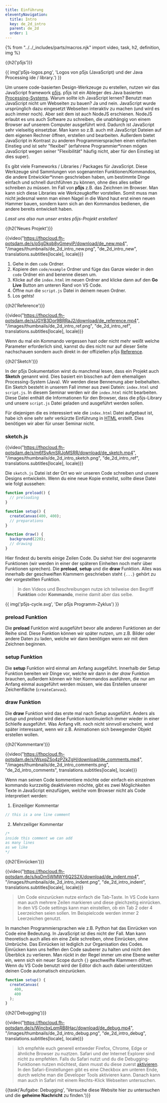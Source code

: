 ```yaml
---
title: Einführung
eleventyNavigation:
  title: Intro
  key: de_2d_intro
  parent: de_2d
  order: 1
---
```


{% from "../../_includes/parts/macros.njk" import video, task, h2, definition, img %}

{{h2('p5js')}}

{{ img('p5js-logos.png', 'Logos von p5js (JavaScript) und der Java Processing ide / library.') }}

Um unsere code-basierten Design-Werkzeuge zu erstellen, nutzen wir das JavaScript framework [p5js](https://www.p5js.org). p5js ist ein Ableger des Java basierten [Processing-Systems](https://processing.org/). Warum sollte ich JavaScript lernen? Benutzt man JavaScript nicht um Webseiten zu bauen? Ja und nein. JavaScript wurde ursprünglich dazu eingesetzt Webseiten interaktiv zu machen (und wird es auch immer noch). Aber seit dem ist auch NodeJS erschienen. NodeJS erlaubt es uns auch Software zu schreiben, die unabhängig von einem Browser auf unserem Computer ausgeführt wird. Dadurch ist JavaScript sehr vielseitig einsetzbar. Man kann so z.B. auch mit JavaScript Dateien auf dem eigenen Rechner öffnen, erstellen und bearbeiten. Außerdem bietet JavaScript in Kontrast zu anderen Programmiersprachen einen einfachen Einstieg und ist sehr "flexibel" (erfahrene Programmier*innen mögen JavaScript wegen seiner "Flexibilität" häufig nicht, aber für den Einstieg ist dies super).

Es gibt viele Frameworks / Libraries / Packages für JavaScript. Diese Werkzeuge sind Sammlungen von sogenannten Funktionen/Kommandos, die andere Entwickler*innen geschrieben haben, um bestimmte Dinge einfach und schnell durchführen zu können, ohne dies alles selber schreiben zu müssen. Im Fall von **p5js** z.B. das Zeichnen im Browser. Man kann sich diese Libraries wie Werkzeugkoffer vorstellen. Somit muss man nicht jedesmal wenn man einen Nagel in die Wand haut erst einen neuen Hammer bauen, sondern kann sich an den Kommandos bedienen, die andere bereits entwickelt haben.

*Lasst uns also nun unser erstes p5js-Projekt erstellen!*

{{h2('Neues Projekt')}}

{{video("https://fhpcloud.fh-potsdam.de/s/pSgDkqb8yGmeyiP/download/de_new.mp4", "/images/thumbnails/de_2d_intro_new.png", "de_2d_intro_new", translations.subtitles[locale], locale)}}
<!--
de:https://fhpcloud.fh-potsdam.de/s/pSgDkqb8yGmeyiP/download/de_new.mp4
en:https://fhpcloud.fh-potsdam.de/s/geCyAfQbfg4P3Fe/download/de_new.mp4
-->

1. Gehe in den `code` Ordner.
2. Kopiere den `code/example` Ordner und füge das Ganze wieder in den `code` Ordner ein and benenne diesen um.
3. Klicke auf die `index.html` im neuen Ordner and klicke dann auf den **Go Live** Button am unteren Rand von VS Code.
4. Öffne nun die `script.js` Datei in deinem neuen Ordner.
5. Los gehts!


{{h2('Reference')}}

{{video("https://fhpcloud.fh-potsdam.de/s/JGYB3Dor9BRRaJ2/download/de_reference.mp4", "/images/thumbnails/de_2d_intro_ref.png", "de_2d_intro_ref", translations.subtitles[locale], locale)}}
<!--
de:https://fhpcloud.fh-potsdam.de/s/JGYB3Dor9BRRaJ2/download/de_reference.mp4
en:https://fhpcloud.fh-potsdam.de/s/rdnq32A7DzzttbF/download/de_reference.mp4
-->

Wenn du mal ein Kommando vergessen hast oder nicht mehr weißt welche Parameter erforderlich sind, kannst du dies nicht nur auf dieser Seite nachschauen sondern auch direkt in der offiziellen p5js [Reference](https://p5js.org/reference/).

{{h2('Sketch')}}

In der p5js Dokumentation wirst du manchmal lesen, dass ein Projekt auch **Sketch** genannt wird. Dies basiert ein bisschen auf dem ehemaligen Processing-System (Java). Wir werden diese Bennenung aber beibehalten. Ein Sketch besteht in unserem Fall immer aus zwei Datein: `index.html` und `script.js`. In diesem Seminar werden wir die `index.html` nicht bearbeiten. Diese Datei enthält die Informationen für den Browser, dass die p5js-Library und unsere `script.js` Datei geladen und ausgeführt werden sollen.

Für diejenigen die es interessiert wie die `index.html` Datei aufgebaut ist, habe ich eine sehr sehr verkürzte Einführung in [HTML](html.md) erstellt. Dies benötigen wir aber für unser Seminar nicht.

### sketch.js

{{video("https://fhpcloud.fh-potsdam.de/s/m6fSyAmSRJoMSRR/download/de_sketch.mp4", "/images/thumbnails/de_2d_intro_sketch.png", "de_2d_intro_ref", translations.subtitles[locale], locale)}}
<!--
de:https://fhpcloud.fh-potsdam.de/s/m6fSyAmSRJoMSRR/download/de_sketch.mp4
en:https://fhpcloud.fh-potsdam.de/s/mLDgRoAWRSiefNb/download/de_sketch.mp4
-->

Die `sketch.js` Datei ist der Ort wo wir unseren Code schreiben und unsere Designs entwickeln. Wenn du eine neue Kopie erstellst, sollte diese Datei wie folgt aussehen:

```js
function preload() {
  // preloading
}

function setup() {
  createCanvas(400, 400);
  // preparations
}

function draw() {
  background(220);
  // drawing
}
```

Hier findest du bereits einige Zeilen Code. Du siehst hier drei sogenannte Funktionen (wir werden in einer der späteren Einheiten noch mehr über Funktionen sprechen). Die **preload**, **setup** und die **draw** Funktion. Alles was innerhalb der geschweiften Klammern geschrieben steht `{...}` gehört zu der vorgestellten Funktion.

> In den Videos und Beschreibungen nutze ich teilweise den Begriff **Funktion** oder **Kommando**, meine damit aber das selbe.

{{ img('p5js-cycle.svg', 'Der p5js Programm-Zyklus') }}

### preload Funktion

Die **preload** Funktion wird ausgeführt bevor alle anderen Funktionen an der Reihe sind. Diese Funktion können wir später nutzen, um z.B. Bilder oder andere Daten zu laden, welche wir dann benötigen wenn wir mit dem Zeichnen beginnen.


### setup Funktion

Die **setup** Funktion wird einmal am Anfang ausgeführt. Innerhalb der Setup Funktion bereiten wir Dinge vor, welche wir dann in der *draw* Funktion brauchen, außerdem können wir hier Kommandos ausführen, die nur am Anfang einmal ausgeführt werden müssen, wie das Erstellen unserer Zeichenfläche (`createCanvas`).

### draw Funktion

Die **draw** Funktion wird das erste mal nach Setup ausgeführt. Anders als *setup* und *preload* wird diese Funktion kontinuierlich immer wieder in einer Schleife ausgeführt. Was Anfang vllt. noch nicht sinnvoll erscheint, wird später interessant, wenn wir z.B. Animationen sich bewegender Objekt erstellen wollen.

{{h2('Kommentare')}}

{{video("https://fhpcloud.fh-potsdam.de/s/WsxqZSo4zPZkZgH/download/de_comments.mp4", "/images/thumbnails/de_2d_intro_comments.png", "de_2d_intro_comments", translations.subtitles[locale], locale)}}
<!--
de:https://fhpcloud.fh-potsdam.de/s/WsxqZSo4zPZkZgH/download/de_comments.mp4
en:https://fhpcloud.fh-potsdam.de/s/2HEDwNWoL6RNLHM/download/de_comments.mp4
-->

Wenn man seinen Code kommentiere möchte oder einfach ein einzelnen kommando kurzzeitig deaktivieren möchte, gibt es zwei Möglichkeiten Texte in JavaScript einzufügen, welche vom Browser nicht als Code interpretiert werden:

1. Einzeiliger Kommentar
```js
// this is a one line comment
```

2. Mehrzeiliger Kommentar
```js
/* 
inside this comment we can add
as many lines
as we like
*/
```

{{h2('Einrücken')}}

{{video("https://fhpcloud.fh-potsdam.de/s/kqDm5WMWY6Q2S2X/download/de_indent.mp4", "/images/thumbnails/de_2d_intro_indent.png", "de_2d_intro_indent", translations.subtitles[locale], locale)}}
<!--
de:https://fhpcloud.fh-potsdam.de/s/kqDm5WMWY6Q2S2X/download/de_indent.mp4
en:https://fhpcloud.fh-potsdam.de/s/iHNiJ5XEs9iFGg8/download/de_indent.mp4
-->

> Um Code einzurücken nutze einfach die Tab-Taste. In VS Code kann man auch mehrere Zeilen markieren und diese gleichzeitig einrücken. In den VS Code settings kann man einstellen, ob ein Tab 2 oder 4 Leerzeichen seien sollen. Im Beispielcode werden immer 2 Leerzeichen genutzt.

In manchen Programmiersprachen wie z.B. Python hat das Einrücken von Code eine Bedeutung. In JavaScript ist dies nicht der Fall. Man kann theoretisch auch alles ein eine Zeile schreiben, ohne Einrücken, ohne Umbrüche. Das Einrücken ist lediglich zur Organisation des Codes. Einrücken kann uns helfen den Code sauberer zu halten und nicht den Überblick zu verlieren. Man rückt in der Regel immer um eine Ebene weiter ein, wenn sich ein neuer Scope durch `{}` geschweifte Klammern öffnet. Wenn du VS Code benutzt wird der Editor dich auch dabei unterstützen deinen Code automatisch einzurücken.

```js
function setup() {
  createCanvas(
    400,
    400
  );
}
```


{{h2('Debugging')}}

{{video("https://fhpcloud.fh-potsdam.de/s/WincbxLqmRB8Hac/download/de_debug.mp4", "/images/thumbnails/de_2d_intro_debug.png", "de_2d_intro_debug", translations.subtitles[locale], locale)}}
<!--
de:https://fhpcloud.fh-potsdam.de/s/WincbxLqmRB8Hac/download/de_debug.mp4
en:https://fhpcloud.fh-potsdam.de/s/XAos9wLLNNaZ7Sb/download/de_debug.mp4
-->

> Ich empfehle euch generell entweder Firefox, Chrome, Edge or ähnliche Browser zu nuztzen. Safari und der Internet Explorer sind nicht zu empfehlen. Falls du Safari nutzt und du die Debugging-Funktionen nutzen möchtest, dann musst du diese zuerst [aktivieren](https://developer.apple.com/library/archive/documentation/NetworkingInternetWeb/Conceptual/Web_Inspector_Tutorial/EnableWebInspector/EnableWebInspector.html). In den Safari-Einstellungen gibt es eine Checkbox am unteren Ende, durch welche man die Developer Tools aktivieren kann. Danach kann man auch in Safari mit einem Rechts-Klick Webseiten untersuchen.

<script>
console.log('Herzlichen Glückwunsch. Du hast die geheime Nachricht gefunden. 🎉');
console.log('');
console.log('%c...@@@@@@...@@@...@@@...@@@@@@@@@...', 'color: #D12229;');
console.log('%c...@@@......@@@...@@@...@@@...@@@...', 'color: #F68A1E;');
console.log('%c...@@@@@@...@@@@@@@@@...@@@@@@@@@...', 'color: #FDE01A;');
console.log('%c...@@@......@@@...@@@...@@@.........', 'color: #007940;');
console.log('%c...@@@......@@@...@@@...@@@.........', 'color: #24408E;');
console.log('%c------------------------------------', 'color: #732982;');
</script>

{{task('Aufgabe: Debugging', 'Versuche diese Website hier zu untersuchen und die <strong>geheime Nachricht</strong> zu finden.')}}